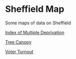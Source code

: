 # Sheffield Map

Some maps of data on Sheffield

[Index of Multiple Deprivation](imd/)

[Tree Canopy](canopy/)

[Voter Turnout](turnout/)
